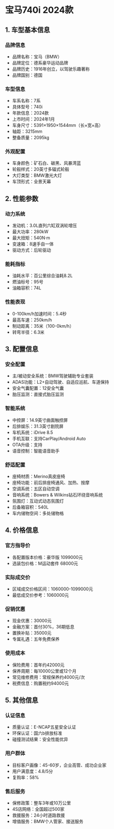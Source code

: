 # 宝马740i 2024款

## 1. 车型基本信息
### 品牌信息
- 品牌名称：宝马（BMW）
- 品牌定位：德系豪华运动品牌
- 品牌历史：1916年创立，以驾驶乐趣著称
- 品牌国别：德国

### 车型信息
- 车系名称：7系
- 具体型号：740i
- 年款信息：2024款
- 上市时间：2024年1月
- 车身尺寸：5391×1950×1544mm（长×宽×高）
- 轴距：3215mm
- 整备质量：2095kg

### 外观配置
- 车身颜色：矿石白、碳黑、风暴湾蓝
- 轮毂样式：20英寸多辐式轮毂
- 大灯类型：BMW激光大灯
- 车顶形式：全景天幕

## 2. 性能参数
### 动力系统
- 发动机：3.0L直列六缸双涡轮增压
- 最大功率：280kW
- 最大扭矩：540N·m
- 变速箱：8速手自一体
- 驱动方式：后轮驱动

### 能耗指标
- 油耗水平：百公里综合油耗8.2L
- 燃油标号：95号
- 油箱容积：74L

### 性能表现
- 0-100km/h加速时间：5.4秒
- 最高车速：250km/h
- 制动距离：35米（100-0km/h）
- 转弯半径：6.3米

## 3. 配置信息
### 安全配置
- 主/被动安全系统：BMW驾驶辅助专业套装
- ADAS功能：L2+自动驾驶、自适应巡航、车道保持
- 安全气囊配置：12安全气囊
- 胎压监测：直接式胎压监测

### 智能系统
- 中控屏：14.9英寸曲面触控屏
- 后排娱乐：31.3英寸剧院屏
- 车机系统：iDrive 8.5
- 手机互联：支持CarPlay/Android Auto
- OTA升级：支持
- 语音控制：智能语音助手

### 舒适配置
- 座椅材质：Merino真皮座椅
- 座椅功能：前后排座椅通风、加热、按摩
- 空调系统：五区自动空调
- 音响系统：Bowers & Wilkins钻石环绕音响系统
- 氛围灯：互动式动态氛围灯
- 后备箱容积：540L
- 车内储物空间：多处储物格

## 4. 价格信息
### 官方指导价
- 各配置版本价格：豪华版 1099000元
- 选装包价格：M运动套件 68000元

### 实际成交价
- 区域成交价格区间：1060000-1099000元
- 最低成交价参考：1060000元

### 促销优惠
- 现金优惠：30000元
- 金融方案：首付30%，36期低息
- 置换补贴：35000元
- 专属礼遇：五年免费保养

### 使用成本
- 保险费用：首年约42000元
- 保养周期：每10000公里或12个月
- 常见维修费用：常规保养约4000元/次
- 税费信息：购置税约94000元

## 5. 其他信息
### 认证信息
- 质量认证：E-NCAP五星安全认证
- 环保认证：国六b排放标准
- 碰撞测试结果：安全性能优异

### 用户群体
- 目标客户画像：45-60岁，企业高管、成功企业家
- 用户满意度：4.8/5分
- 复购率：58%

### 售后服务
- 保修政策：整车3年或10万公里
- 4S店网络：全国超过500家
- 救援服务：24小时道路救援
- 增值服务：BMW个人管家、接送服务